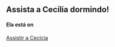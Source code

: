 ## Assista a Cecília dormindo!

#### Ela está on

[Assistir a Cecícia](https://giant-goose-57.loca.lt)


